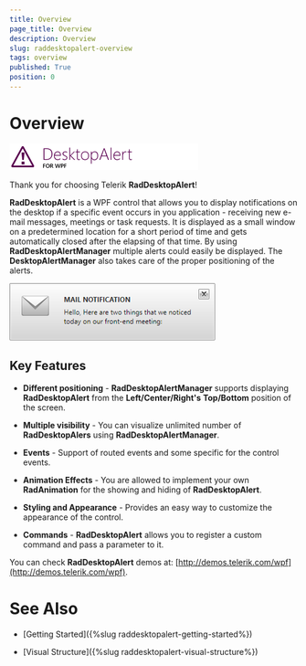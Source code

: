 ```yaml
---
title: Overview
page_title: Overview
description: Overview
slug: raddesktopalert-overview
tags: overview
published: True
position: 0
---
```


# Overview

![Rad Desktop Alert Overview 01](images/RadDesktopAlert_Overview_01.png)

Thank you for choosing Telerik __RadDesktopAlert__!

__RadDesktopAlert__ is a WPF control that allows you to display notifications on the desktop if a specific event occurs in you application - receiving new e-mail messages, meetings or task requests. It is displayed as a small window on a predetermined location for a short period of time and gets automatically closed after the elapsing of that time. By using __RadDesktopAlertManager__ multiple alerts could easily be displayed. The __DesktopAlertManager__ also takes care of the proper positioning of the alerts.

![Rad Desktop Alert Overview 02](images/RadDesktopAlert_Overview_02.png)

## Key Features

* __Different positioning__ -  __RadDesktopAlertManager__ supports displaying __RadDesktopAlert__ from the __Left/Center/Right's__ __Top/Bottom__ position of the screen.

* __Multiple visibility__ - You can visualize unlimited number of __RadDesktopAlers__ using __RadDesktopAlertManager__.

* __Events__ - Support of routed events and some specific for the control events.

* __Animation Effects__ - You are allowed to implement your own __RadAnimation__ for the showing and hiding of __RadDesktopAlert__.

* __Styling and Appearance__ - Provides an easy way to customize the appearance of the control.

* __Commands__ - __RadDesktopAlert__ allows you to register a custom command and pass a parameter to it.

You can check __RadDesktopAlert__ demos at: [http://demos.telerik.com/wpf](http://demos.telerik.com/wpf).

# See Also

 * [Getting Started]({%slug raddesktopalert-getting-started%})

 * [Visual Structure]({%slug raddesktopalert-visual-structure%})
